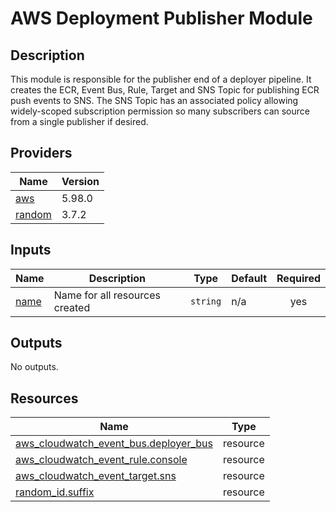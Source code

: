 <!-- BEGIN_TF_DOCS -->
# AWS Deployment Publisher Module

## Description

This module is responsible for the publisher end of
a deployer pipeline. It creates the ECR, Event Bus,
Rule, Target and SNS Topic for publishing ECR push
events to SNS. The SNS Topic has an associated policy
allowing widely-scoped subscription permission so many
subscribers can source from a single publisher if desired.

## Providers

| Name | Version |
|------|---------|
| <a name="provider_aws"></a> [aws](#provider\_aws) | 5.98.0 |
| <a name="provider_random"></a> [random](#provider\_random) | 3.7.2 |

## Inputs

| Name | Description | Type | Default | Required |
|------|-------------|------|---------|:--------:|
| <a name="input_name"></a> [name](#input\_name) | Name for all resources created | `string` | n/a | yes |

## Outputs

No outputs.

## Resources

| Name | Type |
|------|------|
| [aws_cloudwatch_event_bus.deployer_bus](https://registry.terraform.io/providers/hashicorp/aws/latest/docs/resources/cloudwatch_event_bus) | resource |
| [aws_cloudwatch_event_rule.console](https://registry.terraform.io/providers/hashicorp/aws/latest/docs/resources/cloudwatch_event_rule) | resource |
| [aws_cloudwatch_event_target.sns](https://registry.terraform.io/providers/hashicorp/aws/latest/docs/resources/cloudwatch_event_target) | resource |
| [random_id.suffix](https://registry.terraform.io/providers/hashicorp/random/latest/docs/resources/id) | resource |
<!-- END_TF_DOCS -->
